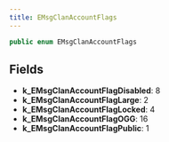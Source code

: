 ```yaml
---
title: EMsgClanAccountFlags
---
```


```csharp
public enum EMsgClanAccountFlags
```

## Fields

- **k_EMsgClanAccountFlagDisabled**: 8
- **k_EMsgClanAccountFlagLarge**: 2
- **k_EMsgClanAccountFlagLocked**: 4
- **k_EMsgClanAccountFlagOGG**: 16
- **k_EMsgClanAccountFlagPublic**: 1

